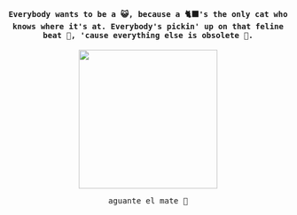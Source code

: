 <h4 align="center"><samp> Everybody wants to be a 😺, because a 🐈‍⬛'s the only cat who knows where it's at. Everybody's pickin' up on that feline beat 🎵, 'cause everything else is obsolete 🎩.</samp></h4>

<p align="center">
  <img width="250" src="https://media.giphy.com/media/v1.Y2lkPTc5MGI3NjExNnByc3V2MXFybnZlYWo0NnR0OWNnZzZqaHg3aTRta3B3dGNzcW56byZlcD12MV9pbnRlcm5hbF9naWZfYnlfaWQmY3Q9Zw/tcOlZPq3yF5ijS9yng/giphy.gif">
</p>

<p align="center"><samp>
aguante el mate 🧉 
  </samp>
</p>

<!--
**SeZuu/SeZuu** is a ✨ _special_ ✨ repository because its `README.md` (this file) appears on your GitHub profile.

Here are some ideas to get you started:

- 🔭 I’m currently working on ...
- 🌱 I’m currently learning ...
- 👯 I’m looking to collaborate on ...
- 🤔 I’m looking for help with ...
- 💬 Ask me about ...
- 📫 How to reach me: ...
- 😄 Pronouns: ...
- ⚡ Fun fact: ...
-->
